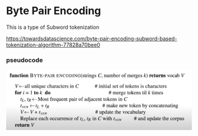 # Byte Pair Encoding

This is a type of Subword tokenization

https://towardsdatascience.com/byte-pair-encoding-subword-based-tokenization-algorithm-77828a70bee0

### pseudocode

![pseudocode](./../Assets/Images/pseudocodeBPE.png)